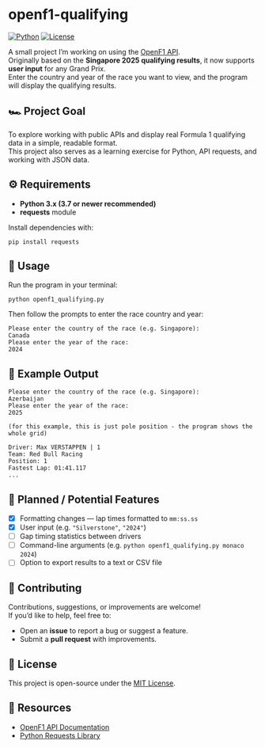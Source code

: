 # openf1-qualifying

[![Python](https://img.shields.io/badge/python-3.x-blue)](https://www.python.org/downloads/)
[![License](https://img.shields.io/github/license/itzadamh/openf1-qualifying?color=blue&logo=opensourceinitiative)](https://github.com/itzadamh/openf1-qualifying/blob/main/LICENSE)

A small project I’m working on using the [OpenF1 API](https://openf1.org/).  
Originally based on the **Singapore 2025 qualifying results**, it now supports **user input** for any Grand Prix.  
Enter the country and year of the race you want to view, and the program will display the qualifying results.

## 🏎️ Project Goal
To explore working with public APIs and display real Formula 1 qualifying data in a simple, readable format.  
This project also serves as a learning exercise for Python, API requests, and working with JSON data.

## ⚙️ Requirements
- **Python 3.x (3.7 or newer recommended)**
- **requests** module

Install dependencies with:

```
pip install requests
```

## 🚀 Usage
Run the program in your terminal:

```
python openf1_qualifying.py
```

Then follow the prompts to enter the race country and year:

```
Please enter the country of the race (e.g. Singapore):
Canada
Please enter the year of the race:
2024
```

## 🧾 Example Output
```
Please enter the country of the race (e.g. Singapore):
Azerbaijan
Please enter the year of the race:
2025

(for this example, this is just pole position - the program shows the whole grid)

Driver: Max VERSTAPPEN | 1
Team: Red Bull Racing
Position: 1
Fastest Lap: 01:41.117
...
```

## 🧩 Planned / Potential Features
- [x] Formatting changes — lap times formatted to `mm:ss.ss`
- [x] User input (e.g. `"Silverstone"`, `"2024"`)
- [ ] Gap timing statistics between drivers
- [ ] Command-line arguments (e.g. `python openf1_qualifying.py monaco 2024`)
- [ ] Option to export results to a text or CSV file

## 🤝 Contributing
Contributions, suggestions, or improvements are welcome!  
If you’d like to help, feel free to:
- Open an **issue** to report a bug or suggest a feature.
- Submit a **pull request** with improvements.

## 📜 License
This project is open-source under the [MIT License](LICENSE).

## 🔗 Resources
- [OpenF1 API Documentation](https://openf1.org/)
- [Python Requests Library](https://requests.readthedocs.io/en/latest/)
